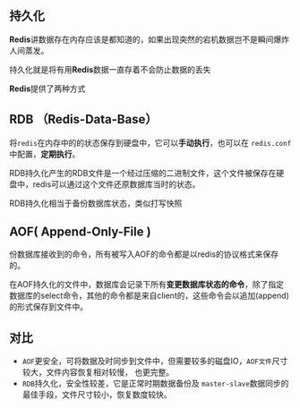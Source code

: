 ## 持久化

**Redis**讲数据存在内存应该是都知道的，如果出现突然的宕机数据岂不是瞬间爆炸人间蒸发。

持久化就是将有用**Redis**数据一直存着不会防止数据的丢失

**Redis**提供了两种方式



## RDB （Redis-Data-Base）

将`redis`在内存中的的状态保存到硬盘中，它可以**手动执行**，也可以在 `redis.conf`中配置，**定期执行**。

RDB持久化产生的RDB文件是一个经过压缩的二进制文件，这个文件被保存在硬盘中，redis可以通过这个文件还原数据库当时的状态。


RDB持久化相当于备份数据库状态，类似打写快照


## AOF( Append-Only-File )

份数据库接收到的命令，所有被写入AOF的命令都是以redis的协议格式来保存的。

在AOF持久化的文件中，数据库会记录下所有**变更数据库状态的命令**，除了指定数据库的select命令，其他的命令都是来自client的，这些命令会以追加(append)的形式保存到文件中。



## 对比

- `AOF`更安全，可将数据及时同步到文件中，但需要较多的磁盘IO，`AOF文件`尺寸较大，文件内容恢复相对较慢， 也更完整。
- `RDB`持久化，安全性较差，它是正常时期数据备份及 `master-slave`数据同步的最佳手段，文件尺寸较小，恢复数度较快。

